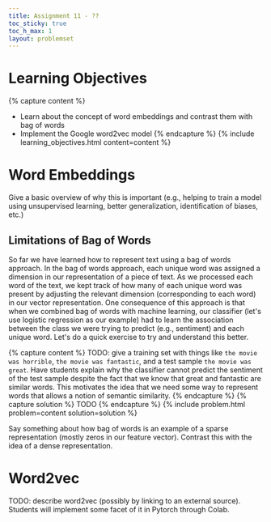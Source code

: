 ```yaml
---
title: Assignment 11 - ??
toc_sticky: true 
toc_h_max: 1
layout: problemset
---
```


# Learning Objectives

{% capture content %}
* Learn about the concept of word embeddings and contrast them with bag of words
* Implement the Google word2vec model
{% endcapture %}
{% include learning_objectives.html content=content %}

# Word Embeddings

Give a basic overview of why this is important (e.g., helping to train a model using unsupervised learning, better generalization, identification of biases, etc.)

## Limitations of Bag of Words

So far we have learned how to represent text using a bag of words approach.  In the bag of words approach, each unique word was assigned a dimension in our representation of a piece of text.  As we processed each word of the text, we kept track of how many of each unique word was present by adjusting the relevant dimension (corresponding to each word) in our vector representation.  One consequence of this approach is that when we combined bag of words with machine learning, our classifier (let's use logistic regression as our example) had to learn the association between the class we were trying to predict (e.g., sentiment) and each unique word.  Let's do a quick exercise to try and understand this better.

{% capture content %}
TODO: give a training set with things like ``the movie was horrible``, ``the movie was fantastic``, and a test sample ``the movie was great``.  Have students explain why the classifier cannot predict the sentiment of the test sample despite the fact that we know that great and fantastic are similar words.  This motivates the idea that we need some way to represent words that allows a notion of semantic similarity.
{% endcapture %}
{% capture solution %}
TODO
{% endcapture %}
{% include problem.html problem=content solution=solution %}

Say something about how bag of words is an example of a sparse representation (mostly zeros in our feature vector).  Contrast this with the idea of a dense representation.

# Word2vec

TODO: describe word2vec (possibly by linking to an external source).  Students will implement some facet of it in Pytorch through Colab.

